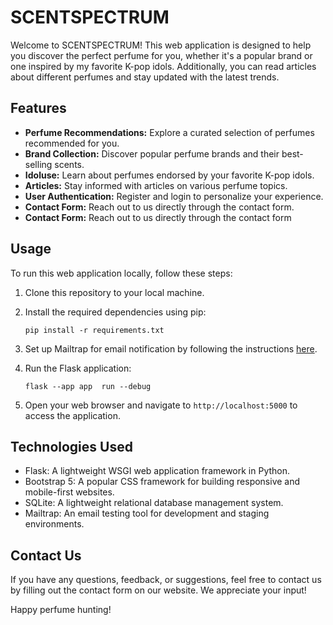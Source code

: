 # SCENTSPECTRUM

Welcome to SCENTSPECTRUM! This web application is designed to help you discover the perfect perfume for you, whether it's a popular brand or one inspired by my favorite K-pop idols. Additionally, you can read articles about different perfumes and stay updated with the latest trends.

## Features

- **Perfume Recommendations:** Explore a curated selection of perfumes recommended for you.
- **Brand Collection:** Discover popular perfume brands and their best-selling scents.
- **Idoluse:** Learn about perfumes endorsed by your favorite K-pop idols.
- **Articles:** Stay informed with articles on various perfume topics.
- **User Authentication:** Register and login to personalize your experience.
- **Contact Form:** Reach out to us directly through the contact form.
- **Contact Form:** Reach out to us directly through the contact form

## Usage

To run this web application locally, follow these steps:

1. Clone this repository to your local machine.
2. Install the required dependencies using pip:

    ```
    pip install -r requirements.txt
    ```
3. Set up Mailtrap for email notification by following the instructions [here](https://mailtrap.io/blog/flask-email-sending/).

4. Run the Flask application:

    ```
    flask --app app  run --debug
    ```

5. Open your web browser and navigate to `http://localhost:5000` to access the application.

## Technologies Used

- Flask: A lightweight WSGI web application framework in Python.
- Bootstrap 5: A popular CSS framework for building responsive and mobile-first websites.
- SQLite: A lightweight relational database management system.
- Mailtrap: An email testing tool for development and staging environments.

## Contact Us

If you have any questions, feedback, or suggestions, feel free to contact us by filling out the contact form on our website. We appreciate your input!

Happy perfume hunting!
